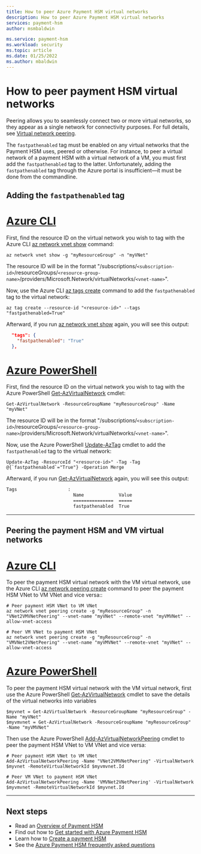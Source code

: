 ```yaml
---
title: How to peer Azure Payment HSM virtual networks
description: How to peer Azure Payment HSM virtual networks
services: payment-hsm
author: msmbaldwin

ms.service: payment-hsm
ms.workload: security
ms.topic: article
ms.date: 01/25/2022
ms.author: mbaldwin
---
```


# How to peer payment HSM virtual networks

Peering allows you to seamlessly connect two or more virtual networks, so they appear as a single network for connectivity purposes. For full details, see [Virtual network peering](../virtual-network/virtual-network-peering-overview.md).

The `fastpathenabled` tag must be enabled on any virtual networks that the Payment HSM uses, peered or otherwise. For instance, to peer a virtual network of a payment HSM with a virtual network of a VM, you must first add the `fastpathenabled` tag to the latter.  Unfortunately, adding the `fastpathenabled` tag through the Azure portal is insufficient—it must be done from the commandline.

## Adding the `fastpathenabled` tag

# [Azure CLI](#tab/azure-cli)

First, find the resource ID on the virtual network you wish to tag with the Azure CLI [az network vnet show](/cli/azure/network/vnet#az-network-vnet-show) command:

```azurecli-interactive
az network vnet show -g "myResourceGroup" -n "myVNet"
```

The resource ID will be in the format "/subscriptions/`<subscription-id>`/resourceGroups/`<resource-group-name>`/providers/Microsoft.Network/virtualNetworks/`<vnet-name>`".

Now, use the Azure CLI [az tags create](/cli/azure/tag#az-tag-create) command to add the `fastpathenabled` tag to the virtual network:

```azurecli-interactive
az tag create --resource-id "<resource-id>" --tags "fastpathenabled=True"
```

Afterward, if you run [az network vnet show](/cli/azure/network/vnet#az-network-vnet-show) again, you will see this output:

```json
  "tags": {
    "fastpathenabled": "True"
  },
```

# [Azure PowerShell](#tab/azure-powershell)

First, find the resource ID on the virtual network you wish to tag with the Azure PowerShell [Get-AzVirtualNetwork](/powershell/module/az.network/get-azvirtualnetwork) cmdlet:

```azurepowershell-interactive
Get-AzVirtualNetwork -ResourceGroupName "myResourceGroup" -Name "myVNet" 
```

The resource ID will be in the format "/subscriptions/`<subscription-id>`/resourceGroups/`<resource-group-name>`/providers/Microsoft.Network/virtualNetworks/`<vnet-name>`".

Now, use the Azure PowerShell [Update-AzTag](/powershell/module/az.resources/update-aztag) cmdlet to add the `fastpathenabled` tag to the virtual network:

```azurepowershell-interactive
Update-AzTag -ResourceId "<resource-id>" -Tag -Tag @{`fastpathenabled`="True"} -Operation Merge
```

Afterward, if you run [Get-AzVirtualNetwork](/powershell/module/az.network/get-azvirtualnetwork) again, you will see this output:

```bash
Tags                   :
                         Name             Value
                         ===============  =====
                         fastpathenabled  True
```

---

## Peering the payment HSM and VM virtual networks

# [Azure CLI](#tab/azure-cli)

To peer the payment HSM virtual network with the VM virtual network, use the Azure CLI [az network peering create](/cli/azure/network/vnet/peering#az-network-vnet-peering-create) command to peer the payment HSM VNet to VM VNet and vice versa::

```azurecli-interactive
# Peer payment HSM VNet to VM VNet
az network vnet peering create -g "myResourceGroup" -n "VNet2VMVNetPeering" --vnet-name "myVNet" --remote-vnet "myVMVNet" --allow-vnet-access

# Peer VM VNet to payment HSM VNet
az network vnet peering create -g "myResourceGroup" -n "VMVNet2VNetPeering" --vnet-name "myVMVNet" --remote-vnet "myVNet" --allow-vnet-access
```

# [Azure PowerShell](#tab/azure-powershell)

To peer the payment HSM virtual network with the VM virtual network, first use the Azure PowerShell [Get-AzVirtualNetwork](/powershell/module/az.network/get-azvirtualnetwork) cmdlet to save the details of the virtual networks into variables

```azurepowershell-interactive
$myvnet = Get-AzVirtualNetwork -ResourceGroupName "myResourceGroup" -Name "myVNet"
$myvmvnet = Get-AzVirtualNetwork -ResourceGroupName "myResourceGroup" -Name "myVMVNet" 
```

Then use the Azure PowerShell [Add-AzVirtualNetworkPeering](/powershell/module/az.network/add-azvirtualnetworkpeering) cmdlet to peer the payment HSM VNet to VM VNet and vice versa:

```azurecli-powershell
# Peer payment HSM VNet to VM VNet
Add-AzVirtualNetworkPeering -Name "VNet2VMVNetPeering" -VirtualNetwork $myvnet -RemoteVirtualNetworkId $myvmvnet.Id

# Peer VM VNet to payment HSM VNet
Add-AzVirtualNetworkPeering -Name 'VMVNet2VNetPeering' -VirtualNetwork $myvmvnet -RemoteVirtualNetworkId $myvnet.Id
```

---

## Next steps
- Read an [Overview of Payment HSM](overview.md)
- Find out how to [Get started with Azure Payment HSM](getting-started.md)
- Learn how to [Create a payment HSM](create-payment-hsm.md)
- See the [Azure Payment HSM frequently asked questions](faq.yml)
